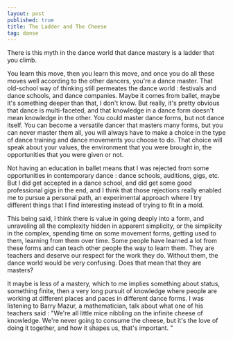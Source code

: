 ```yaml
---
layout: post
published: true
title: The Ladder and The Cheese
tag: danse
---
```


There is this myth in the dance world that dance mastery is a ladder that you climb.

You learn this move, then you learn this move, and once you do all these moves well according to the other dancers, you're a dance master. That old-school way of thinking still permeates the dance world : festivals and dance schools, and dance companies. Maybe it comes from ballet, maybe it's something deeper than that, I don't know. But really, it's pretty obvious that dance is multi-faceted, and that knowledge in a dance form doesn't mean knowledge in the other. You could master dance forms, but not dance itself. You can become a versatile dancer that masters many forms, but you can never master them all, you will always have to make a choice in the type of dance training and dance movements you choose to do. That choice will speak about your values, the environment that you were brought in, the opportunities that you were given or not.

Not having an education in ballet means that I was rejected from some opportunities in contemporary dance : dance schools, auditions, gigs, etc. But I did get accepted in a dance school, and did get some good professional gigs in the end, and I think that those rejections really enabled me to pursue a personal path, an experimental approach where I try different things that I find interesting instead of trying to fit in a mold.

This being said, I think there is value in going deeply into a form, and unraveling all the complexity hidden in apparent simplicity, or the simplicity in the complex, spending time on some movement forms, getting used to them, learning from them over time. Some people have learned a lot from these forms and can teach other people the way to learn them. They are teachers and deserve our respect for the work they do. Without them, the dance world would be very confusing. Does that mean that they are masters?

It maybe is less of a mastery, which to me implies something about status, something finite, then a very long pursuit of knowledge where people are working at different places and paces in different dance forms. I was listening to Barry Mazur, a mathematician, talk about what one of his teachers said : 
"We're all little mice nibbling on the infinite cheese of knowledge. We're never going to consume the cheese, but it's the love of doing it together, and how it shapes us, that's important. "
